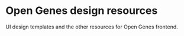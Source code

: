 # Open Genes design resources

UI design templates and the other resources for Open Genes frontend.
